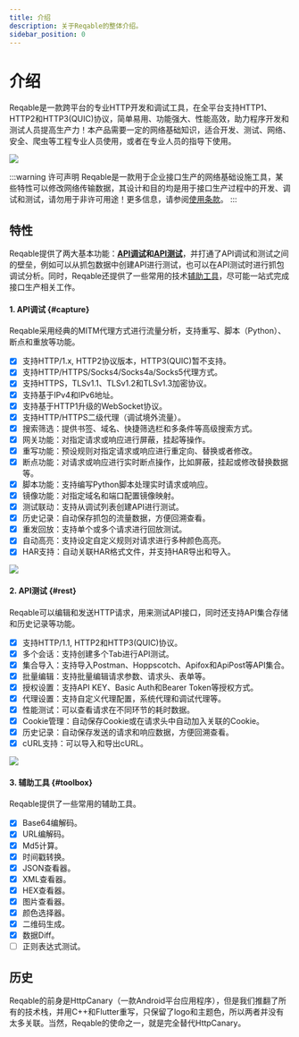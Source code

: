 ```yaml
---
title: 介绍
description: 关于Reqable的整体介绍。
sidebar_position: 0
---
```


# 介绍

Reqable是一款跨平台的专业HTTP开发和调试工具，在全平台支持HTTP1、HTTP2和HTTP3(QUIC)协议，简单易用、功能强大、性能高效，助力程序开发和测试人员提高生产力！本产品需要一定的网络基础知识，适合开发、测试、网络、安全、爬虫等工程专业人员使用，或者在专业人员的指导下使用。

![](arts/home.png)

:::warning 许可声明
Reqable是一款用于企业接口生产的网络基础设施工具，某些特性可以修改网络传输数据，其设计和目的均是用于接口生产过程中的开发、调试和测试，请勿用于非许可用途！更多信息，请参阅[使用条款](https://reqable.com/policy)。
:::

## 特性

Reqable提供了两大基本功能：**[API调试](#capture)**和**[API测试](#rest)**，并打通了API调试和测试之间的壁垒，例如可以从抓包数据中创建API进行测试，也可以在API测试时进行抓包调试分析。同时，Reqable还提供了一些常用的技术[辅助工具](#toolbox)，尽可能一站式完成接口生产相关工作。

#### 1. API调试 {#capture}

Reqable采用经典的MITM代理方式进行流量分析，支持重写、脚本（Python）、断点和重放等功能。

- [x] 支持HTTP/1.x, HTTP2协议版本，HTTP3(QUIC)暂不支持。
- [x] 支持HTTP/HTTPS/Socks4/Socks4a/Socks5代理方式。
- [x] 支持HTTPS，TLSv1.1、TLSv1.2和TLSv1.3加密协议。
- [x] 支持基于IPv4和IPv6地址。
- [x] 支持基于HTTP1升级的WebSocket协议。
- [x] 支持HTTP/HTTPS二级代理（调试境外流量）。
- [x] 搜索筛选：提供书签、域名、快捷筛选栏和多条件等高级搜索方式。
- [x] 网关功能：对指定请求或响应进行屏蔽，挂起等操作。
- [x] 重写功能：预设规则对指定请求或响应进行重定向、替换或者修改。
- [x] 断点功能：对请求或响应进行实时断点操作，比如屏蔽，挂起或修改替换数据等。
- [x] 脚本功能：支持编写Python脚本处理实时请求或响应。
- [x] 镜像功能：对指定域名和端口配置镜像映射。
- [x] 测试联动：支持从调试列表创建API进行测试。
- [x] 历史记录：自动保存抓包的流量数据，方便回溯查看。
- [x] 重发回放：支持单个或多个请求进行回放测试。
- [x] 自动高亮：支持设定自定义规则对请求进行多种颜色高亮。
- [x] HAR支持：自动关联HAR格式文件，并支持HAR导出和导入。

![](arts/capture.png)

#### 2. API测试 {#rest}

Reqable可以编辑和发送HTTP请求，用来测试API接口，同时还支持API集合存储和历史记录等功能。

- [x] 支持HTTP/1.1, HTTP2和HTTP3(QUIC)协议。
- [x] 多个会话：支持创建多个Tab进行API测试。
- [x] 集合导入：支持导入Postman、Hoppscotch、Apifox和ApiPost等API集合。
- [x] 批量编辑：支持批量编辑请求参数、请求头、表单等。
- [x] 授权设置：支持API KEY、Basic Auth和Bearer Token等授权方式。
- [x] 代理设置：支持自定义代理配置，系统代理和调试代理等。
- [x] 性能测试：可以查看请求在不同环节的耗时数据。
- [x] Cookie管理：自动保存Cookie或在请求头中自动加入关联的Cookie。
- [x] 历史记录：自动保存发送的请求和响应数据，方便回溯查看。
- [x] cURL支持：可以导入和导出cURL。

![](arts/rest.png)

#### 3. 辅助工具 {#toolbox}

Reqable提供了一些常用的辅助工具。

- [x] Base64编解码。
- [x] URL编解码。
- [x] Md5计算。
- [x] 时间戳转换。
- [x] JSON查看器。
- [x] XML查看器。
- [x] HEX查看器。
- [x] 图片查看器。
- [x] 颜色选择器。
- [x] 二维码生成。
- [x] 数据Diff。
- [ ] 正则表达式测试。

## 历史

Reqable的前身是HttpCanary（一款Android平台应用程序），但是我们推翻了所有的技术栈，并用C++和Flutter重写，只保留了logo和主题色，所以两者并没有太多关联。当然，Reqable的使命之一，就是完全替代HttpCanary。
